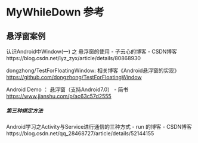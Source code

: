 # MyWhileDown 参考
<h2>悬浮窗案例</h2>
认识Android中Window(一) 之 悬浮窗的使用 - 子云心的博客 - CSDN博客<br>
https://blog.csdn.net/lyz_zyx/article/details/80868930

dongzhong/TestForFloatingWindow: 相关博客《Android悬浮窗的实现》<br>
https://github.com/dongzhong/TestForFloatingWindow

Android Demo ： 悬浮窗（支持Android7.0） - 简书<br>
https://www.jianshu.com/p/ac63c57d2555

<h5>第三种绑定方法</h5>
Android学习之Activity与Service进行通信的三种方式 - run 的博客 - CSDN博客<br>
https://blog.csdn.net/qq_28468727/article/details/52144155
